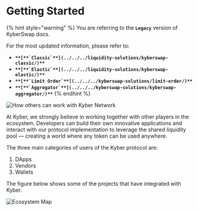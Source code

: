 # Getting Started

{% hint style="warning" %}
You are referring to the **`Legacy`** version of KyberSwap docs.

For the most updated information, please refer to:

* **``**[**`Classic`**](../../../liquidity-solutions/kyberswap-classic/)**``**
* **``**[**`Elastic`**](../../../liquidity-solutions/kyberswap-elastic/)**``**
* **``**[**`Limit Order`**](../../../kyberswap-solutions/limit-order/)**``**
* **``**[**`Aggregator`**](../../../kyberswap-solutions/kyberswap-aggregator/)**``**
{% endhint %}

![How others can work with Kyber Network](https://docs.kyberswap.com/assets/images/kyberusecases-d5cc30f7667a3461316f896491880959.png)

At Kyber, we strongly believe in working together with other players in the ecosystem. Developers can build their own innovative applications and interact with our protocol implementation to leverage the shared liquidity pool — creating a world where any token can be used anywhere.

The three main categories of users of the Kyber protocol are:

1. DApps
2. Vendors
3. Wallets

The figure below shows some of the projects that have integrated with Kyber.

![Ecosystem Map](https://docs.kyberswap.com/assets/images/kyber-ecosystem-48777d701d014145d9a6ccf3dc336150.png)
